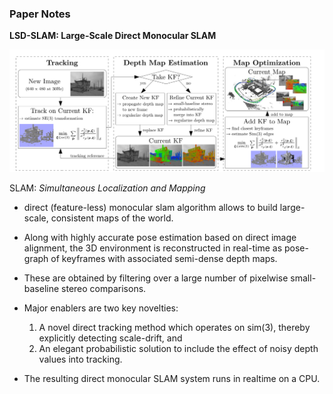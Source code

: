 ### Paper Notes

**LSD-SLAM: Large-Scale Direct Monocular SLAM**

![Algo](https://raw.githubusercontent.com/letsdodatascience/lsd-slam/master/algo.png)

SLAM: _Simultaneous Localization and Mapping_

- direct (feature-less) monocular slam algorithm allows to build large-scale, consistent maps of the world.

- Along with highly accurate pose estimation based on direct image alignment, the 3D environment is reconstructed in real-time as pose-graph of keyframes with associated semi-dense depth maps.

- These are obtained by filtering over a large number of pixelwise small-baseline stereo comparisons.

- Major enablers are two key novelties:

  1. A novel direct tracking method which operates on sim(3), thereby explicitly detecting scale-drift, and
  2. An elegant probabilistic solution to include the effect of noisy depth values into tracking.

- The resulting direct monocular SLAM system runs in realtime on a CPU.

